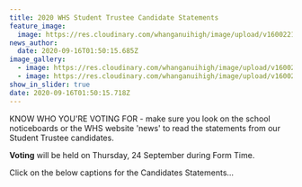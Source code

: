 ```yaml
---
title: 2020 WHS Student Trustee Candidate Statements
feature_image:
  image: https://res.cloudinary.com/whanganuihigh/image/upload/v1600221146/News/Student_voice_matters.png
news_author:
  date: 2020-09-16T01:50:15.685Z
image_gallery:
  - image: https://res.cloudinary.com/whanganuihigh/image/upload/v1600221389/News/2020-Candidate-Statements-1.jpg
  - image: https://res.cloudinary.com/whanganuihigh/image/upload/v1600221403/News/2020-Candidate-Statements-2.jpg
show_in_slider: true
date: 2020-09-16T01:50:15.718Z
---
```

KNOW WHO YOU'RE VOTING FOR - make sure you look on the school noticeboards or the WHS website 'news' to read the statements from our Student Trustee candidates. 

**Voting** will be held on Thursday, 24 September during Form Time.

Click on the below captions for the Candidates Statements...






